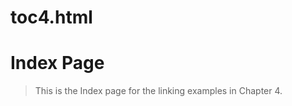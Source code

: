 # toc4.html
<HTML>
<HEAD>
<TITLE>Linking Sample - Index Page</TITLE>
</HEAD>

<BODY>

<H1>Index Page</H1>

<BLOCKQUOTE>This is the Index page for the linking examples in Chapter 
4.</BLOCKQUOTE>
</BODY>
</HTML> 
